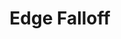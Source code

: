 ---
title: "Edge Falloff"
description: "A shader that creates a falloff effect on the edges of the screen."
pubDate: "2022-01-01"
updateDate: "2022-01-01"
heroImage: './assets/5.png'
shader:
    src: "square/edge_falloff.frag"
---